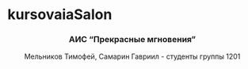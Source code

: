 # kursovaiaSalon
<h3 align="center">АИС “Прекрасные мгновения”</h3>
 <p align="center">
   Мельников Тимофей, Самарин Гавриил - студенты группы 1201 </p>
